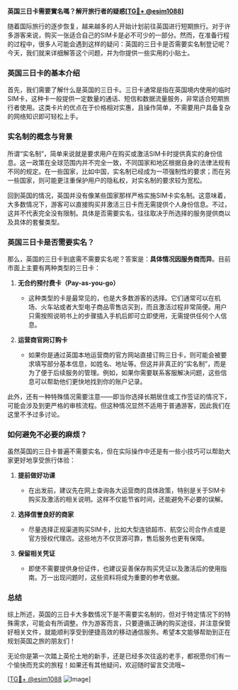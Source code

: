 **英国三日卡需要實名嗎？解开旅行者的疑惑[[TG💪+ @esim1088](https://t.me/s/esim1088)]**

随着国际旅行的逐步恢复，越来越多的人开始计划前往英国进行短期旅行。对于许多游客来说，购买一张适合自己的SIM卡是必不可少的一部分。然而，在准备行程的过程中，很多人可能会遇到这样的疑问：英国的三日卡是否需要实名制登记呢？今天，我们就来详细解答这个问题，并为你提供一些实用的小贴士。

### 英国三日卡的基本介绍

首先，我们需要了解什么是英国的三日卡。三日卡通常是指在英国境内使用的临时SIM卡，这种卡一般提供一定数量的通话、短信和数据流量服务，非常适合短期旅行者使用。这类卡片的优点在于价格相对实惠，且操作简单，不需要用户具备复杂的网络知识即可轻松上手。

### 实名制的概念与背景

所谓“实名制”，简单来说就是要求用户在购买或激活SIM卡时提供真实的身份信息。这一政策在全球范围内并不完全一致，不同国家和地区根据自身的法律法规有不同的规定。在一些国家，比如中国，实名制已经成为一项强制性的要求；而在另一些国家，则可能更注重保护用户的隐私权，对实名制的要求较为宽松。

回到英国的情况，英国并没有像某些国家那样严格实施SIM卡实名制。这意味着，大多数情况下，游客可以直接购买并激活三日卡而无需提供个人身份信息。不过，这并不代表完全没有限制。具体是否需要实名，往往取决于所选择的服务提供商以及具体的套餐类型。

### 英国三日卡是否需要实名？

那么，英国的三日卡到底需不需要实名呢？答案是：**具体情况因服务商而异**。目前市面上主要有两种类型的三日卡：

1. **无合约预付费卡（Pay-as-you-go）**
   - 这种类型的卡是最常见的，也是大多数游客的选择。它们通常可以在机场、火车站或者大型电子商品零售店买到，而且激活过程非常简便。用户只需按照说明书上的步骤插入手机后即可立即使用，无需提供任何个人信息。
   
2. **运营商官网订购卡**
   - 如果你是通过英国本地运营商的官方网站直接订购三日卡，则可能会被要求填写部分基本信息，如姓名、地址等。但这并非真正的“实名制”，而是为了便于后续服务的管理。例如，如果你需要联系客服解决问题，这些信息可以帮助他们更快地找到你的账户记录。

此外，还有一种特殊情况需要注意——即当你选择长期居住或工作签证的情况下，可能会涉及到更严格的审核流程。但这种情况显然不适用于普通游客，因此我们在这里不予过多讨论。

### 如何避免不必要的麻烦？

虽然英国的三日卡普遍不需要实名，但在实际操作中还是有一些小技巧可以帮助大家更好地享受旅行体验：

1. **提前做好功课**
   - 在出发前，建议先在网上查询各大运营商的具体政策，特别是关于SIM卡购买及激活的相关说明。这样不仅能节省时间，还能避免不必要的误解。

2. **选择信誉良好的商家**
   - 尽量选择正规渠道购买SIM卡，比如大型连锁超市、航空公司合作点或是官方授权代理店。这些地方不仅货源可靠，售后服务也更有保障。

3. **保留相关凭证**
   - 即使不需要提供身份证件，也建议妥善保存购买凭证以及激活后的使用指南。万一出现问题时，这些资料将成为重要的参考依据。

### 总结

综上所述，英国的三日卡大多数情况下是不需要实名制的，但对于特定情况下的特殊需求，可能会有所调整。作为游客而言，只要遵循正确的购买途径，并注意保管好相关文件，就能顺利享受到便捷高效的移动通信服务。希望本文能够帮助到正在规划英国之旅的朋友们！

无论你是第一次踏上英伦土地的新手，还是已经多次往返的老手，都祝愿你们有一个愉快而充实的旅程！如果还有其他疑问，欢迎随时留言交流哦~

[[TG💪+ @esim1088](https://t.me/s/esim1088) ![Image](https://i.postimg.cc/4NQfJmqS/Snipaste-2025-05-13-00-14-12.png)]